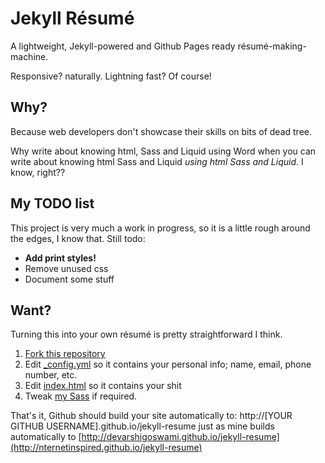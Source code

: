 # Jekyll Résumé
A lightweight, Jekyll-powered and Github Pages ready résumé-making-machine. 

Responsive? naturally. Lightning fast? Of course!  

## Why?
Because web developers don't showcase their skills on bits of dead tree.

Why write about knowing html, Sass and Liquid using Word when you can write about
knowing html Sass and Liquid *using html Sass and Liquid*. I know, right??

## My TODO list
This project is very much a work in progress, so it is a little rough around the edges, I know that. Still todo:

* **Add print styles!**
* Remove unused css
* Document some stuff

## Want?
Turning this into your own résumé is pretty straightforward I think.

1. [Fork this repository](https://github.com/devarshigoswami/resumebuilder/fork)
2. Edit <a href="_config.yml">_config.yml</a> so it contains your personal info; name, email, phone number, etc.
3. Edit <a href="index.html">index.html</a> so it contains your shit
4. Tweak [my Sass](_sass) if required.

That's it, Github should build your site automatically to: http://[YOUR GITHUB USERNAME].github.io/jekyll-resume just as mine builds automatically to [http://devarshigoswami.github.io/jekyll-resume](http://nternetinspired.github.io/jekyll-resume)



